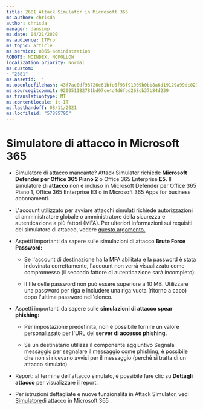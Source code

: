 ```yaml
---
title: 2681 Attack Simulator in Microsoft 365
ms.author: chrisda
author: chrisda
manager: dansimp
ms.date: 04/21/2020
ms.audience: ITPro
ms.topic: article
ms.service: o365-administration
ROBOTS: NOINDEX, NOFOLLOW
localization_priority: Normal
ms.custom:
- "2681"
ms.assetid: ''
ms.openlocfilehash: 43f7ae0df98726e61bfe6f93f91909b0bb8a6d19129a99dc027e8b563bc35a6c
ms.sourcegitcommit: 920051182781bd97ce4d4d6fbd268cb37b84d239
ms.translationtype: MT
ms.contentlocale: it-IT
ms.lasthandoff: 08/11/2021
ms.locfileid: "57895795"
---
```

# <a name="attack-simulator-in-microsoft-365"></a>Simulatore di attacco in Microsoft 365

- Simulatore di attacco mancante? Attack Simulator richiede **Microsoft Defender per Office 365 Piano 2** o Office 365 Enterprise **E5.** Il simulatore **di attacco** non è incluso in Microsoft Defender per Office 365 Piano 1, Office 365 Enterprise E3 o in Microsoft 365 Apps for business abbonamenti.

- L'account utilizzato per avviare attacchi simulati richiede autorizzazioni di amministratore globale o amministratore della sicurezza e autenticazione a più fattori (MFA). Per ulteriori informazioni sui requisiti del simulatore di attacco, vedere [questo argomento.](https://docs.microsoft.com/microsoft-365/security/office-365-security/attack-simulator)

- Aspetti importanti da sapere sulle simulazioni di attacco **Brute Force Password:**

  - Se l'account di destinazione ha la MFA abilitata e la password è stata indovinata correttamente, l'account non verrà visualizzato come compromesso (il secondo fattore di autenticazione sarà incompleto).

  - Il file delle password non può essere superiore a 10 MB. Utilizzare una password per riga e includere una riga vuota (ritorno a capo) dopo l'ultima password nell'elenco.

- Aspetti importanti da sapere sulle **simulazioni di attacco spear phishing:**

  - Per impostazione predefinita, non è possibile fornire un valore personalizzato per l'URL del **server di accesso phishing.**

  - Se un destinatario utilizza il componente aggiuntivo Segnala messaggio per segnalare il messaggio come phishing, è possibile che non si ricevano avvisi per il messaggio (perché si tratta di un attacco simulato). [](https://docs.microsoft.com/microsoft-365/security/office-365-security/enable-the-report-message-add-in)

- Report: al termine dell'attacco simulato, è possibile fare clic su **Dettagli attacco** per visualizzare il report.

- Per istruzioni dettagliate e nuove funzionalità in Attack Simulator, vedi [Simulatore](https://docs.microsoft.com/microsoft-365/security/office-365-security/attack-simulator)di attacco in Microsoft 365 .
